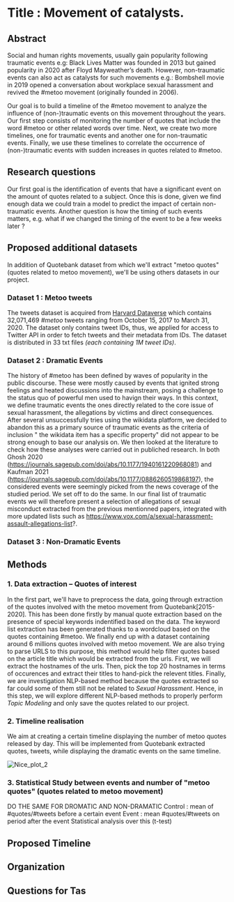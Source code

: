 
# Title : Movement of catalysts.


## Abstract

Social and human rights movements, usually gain popularity following traumatic events e.g: Black Lives Matter was founded in 2013 but gained popularity in 2020 after Floyd Mayweather’s death. However, non-traumatic events can also act as catalysts for such movements e.g.: Bombshell movie in 2019 opened a conversation about workplace sexual harassment and revived the #metoo movement (originally founded in 2006).

Our goal is to build a timeline of the #metoo movement to analyze the influence of (non-)traumatic events on this movement throughout the years. Our first step consists of monitoring the number of quotes that include the word #metoo or other related words over time. Next, we create two more timelines, one for traumatic events and another one for non-traumatic events. Finally, we use these timelines to correlate the occurrence of (non-)traumatic events with sudden increases in quotes related to #metoo.

## Research questions

Our first goal is the identification of events that have a significant event on the amount of quotes related to a subject. 
Once this is done, given we find enough data we could train a model to predict the impact of certain non-traumatic events. 
Another question is how the timing of such events matters, e.g. what if we changed the timing of the event to be a few weeks later ?

## Proposed additional datasets
In addition of Quotebank dataset from which we'll extract "metoo quotes" (quotes related to metoo movement), we'll be using others datasets in our project.

### Dataset 1 : Metoo tweets
The tweets dataset is acquired from [Harvard Dataverse](https://dataverse.harvard.edu/dataset.xhtml?persistentId=doi:10.7910/DVN/2SRSKJ) which contains 32,071,469 *#metoo* tweets ranging from October 15, 2017 to March 31, 2020. The dataset only contains tweet IDs, thus, we applied for access to Twitter API in order to fetch tweets and their metadata from IDs. The dataset is distributed in 33 txt files *(each containing 1M tweet IDs)*.

### Dataset 2 : Dramatic Events 
The history of #metoo has been defined by waves of popularity in the public discourse. These were mostly caused by events that ignited strong feelings and heated discussions into the mainstream, posing a challenge to the status quo of powerful men used to havign their ways. In this context, we define traumatic events the ones directly related to the core issue of sexual harassment, the allegations by victims and direct consequences.
After several unsuccessfully tries using the wikidata platform, we decided to abandon this as a primary source of traumatic events as the criteria of inclusion " the wikidata item has a specific property" did not appear to be strong enough to base our analysis on. We then looked at the literature to check how these analyses were carried out in publiched research. In both Ghosh 2020 (https://journals.sagepub.com/doi/abs/10.1177/1940161220968081) and Kaufman 2021 (https://journals.sagepub.com/doi/abs/10.1177/0886260519868197), the considered events were seemingly picked from the news coverage of the studied period. We set off to do the same. In our final list of traumatic events we will therefore present a selection of allegations of sexual misconduct extracted from the previous mentionned papers, integrated with more updated lists such as https://www.vox.com/a/sexual-harassment-assault-allegations-list?.

### Dataset 3 : Non-Dramatic Events 


## Methods
### 1. Data extraction – Quotes of interest
In the first part, we'll have to preprocess the data, going through extraction of the quotes involved with the metoo movement from Quotebank[2015-2020]. 
This has been done firstly by manual quote extraction based on the presence of special keywords indentified based on the data. The keyword list extraction has been generated thanks to a  wordcloud based on the quotes containing #metoo.
We finally end up with a dataset containing around 6 millions quotes involved with metoo movement.
We are also trying to parse URLS to this purpose, this method would help filter quotes based on the article title which would be extracted from the urls. First, we will extract the hostnames of the urls. Then, pick the top 20 hostnames in terms of occurences and extract their titles to hand-pick the relevent titles.
Finally, we are investigation NLP-based method because the quotes extracted so far could some of them still not be related to *Sexual Harassment*. Hence, in this step, we will explore different NLP-based methods to properly perform *Topic Modeling* and only save the quotes related to our project.

### 2. Timeline realisation
We aim at creating a certain timeline displaying the number of metoo quotes released by day. This will be implemented from Quotebank extracted quotes, tweets, while displaying the dramatic events on the same timeline. 

![Nice_plot_2](https://user-images.githubusercontent.com/65892642/141352684-4c6a8637-afaf-4b94-80cb-325c8de8259e.png)





### 3. Statistical Study between events and number of "metoo quotes" (quotes related to metoo movement)
DO THE SAME FOR DROMATIC AND NON-DRAMATIC
Control : mean of #quotes/#tweets before a certain event 
Event : mean #quotes/#tweets on period after the event
Statistical analysis over this (t-test)

## Proposed Timeline


## Organization

## Questions for Tas


